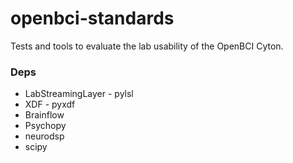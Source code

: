 # openbci-standards
Tests and tools to evaluate the lab usability of the OpenBCI Cyton.

### Deps
- LabStreamingLayer - pylsl
- XDF - pyxdf
- Brainflow
- Psychopy
- neurodsp
- scipy